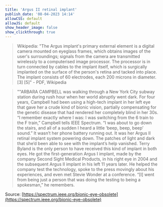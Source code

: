 ```yaml
---
title: 'Argus II retinal implant'
publish_date: '08-04-2023 14:14'
allowCSS: default
allowJS: default
show_header_image: false
show_clickthrough: true
---
```


> Wikipedia: "The Argus implant's primary external element is a digital camera mounted on eyeglass frames, which obtains images of the user's surroundings; signals from the camera are transmitted wirelessly to a computerised image processor. The processor is in turn connected by cables to the implant itself, which is surgically implanted on the surface of the person's retina and tacked into place. The implant consists of 60 electrodes, each 200 microns in diameter. [3] [5]" - PDF, Wikipedia



> ""ARBARA CAMPBELL was walking through a New York City subway station during rush hour when her world abruptly went dark. For four years, Campbell had been using a high-tech implant in her left eye that gave her a crude kind of bionic vision, partially compensating for the genetic disease that had rendered her completely blind in her 30s. “I remember exactly where I was: I was switching from the 6 train to the F train,” Campbell tells IEEE Spectrum. “I was about to go down the stairs, and all of a sudden I heard a little ‘beep, beep, beep’ sound.”
> It wasn’t her phone battery running out. It was her Argus II retinal implant system powering down. The patches of light and dark that she’d been able to see with the implant’s help vanished.
> Terry Byland is the only person to have received this kind of implant in both eyes. He got the first-generation Argus I implant, made by the company Second Sight Medical Products, in his right eye in 2004 and the subsequent Argus II implant in his left 11 years later. He helped the company test the technology, spoke to the press movingly about his experiences, and even met Stevie Wonder at a conference. “[I] went from being just a person that was doing the testing to being a spokesman,” he remembers.



Source: [https://spectrum.ieee.org/bionic-eye-obsolete](https://spectrum.ieee.org/bionic-eye-obsolete)
